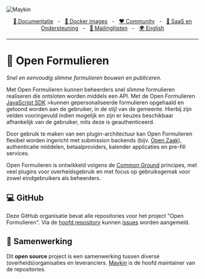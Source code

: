 ![Maykin](https://github.com/formulieren/.github/blob/main/profile/banner.png)

<div align="center">
  <a href="https://open-forms.readthedocs.io/" target="_blank">📖 Documentatie</a>
    <span>&nbsp;&nbsp;-&nbsp;&nbsp;</span>
  <a href="https://hub.docker.com/r/openformulieren/open-forms" target="_blank">🐳 Docker images</a>
    <span>&nbsp;&nbsp;-&nbsp;&nbsp;</span>
  <a href="https://commonground.nl/groups/view/0c79b387-4567-4522-bc35-7d3583978c9f/open-forms" target="_blank">❤️ Community</a>
    <span>&nbsp;&nbsp;-&nbsp;&nbsp;</span>
  <a href="https://opengem.nl/producten/open-formulieren/" target="_blank">🤝 SaaS en Ondersteuning</a>
    <span>&nbsp;&nbsp;-&nbsp;&nbsp;</span>
  <a href="https://mailing.maykinmedia.nl/subscription/form" target="_blank">📰 Mailinglijsten</a>
    <span>&nbsp;&nbsp;-&nbsp;&nbsp;</span>
  <a href="https://github.com/open-formulieren/.github/blob/main/profile/README.EN.md"">🌍 English</a>
  <hr />
</div>

# 📂 Open Formulieren

*Snel en eenvoudig slimme formulieren bouwen en publiceren.*

Met Open Formulieren kunnen beheerders snel slimme formulieren realiseren die ontsloten worden middels een API. Met de Open Formulieren <a href="https://github.com/open-formulieren/open-forms-sdk/" target="_blank">JavaScript SDK</a> >kunnen gepersonaliseerde formulieren opgehaald en getoond worden aan de gebruiker, in de stijl van de gemeente. Hierbij zijn velden vooringevuld indien mogelijk en zijn er keuzes beschikbaar afhankelijk van de gebruiker, mits deze is geauthenticeerd.

Door gebruik te maken van een plugin-architectuur kan Open Formulieren flexibel worden ingericht met submission backends (bijv. <a href="https://github.com/open-zaak/open-zaak/" target="_blank">Open Zaak</a>), authenticatie middelen, betaalproviders, kalender applicaties en pre-fill services.

Open Formulieren is ontwikkeld volgens de <a href="https://commonground.nl" target="_blank">Common Ground</a> principes, met veel plugins voor overheidsgebruik en met focus op gebruiksgemak voor zowel eindgebruikers als beheerders.

## 💻 GitHub

Deze GitHub organisatie bevat alle repositories voor het project "Open Formulieren". Via de <a href="https://github.com/open-formulieren/open-forms/" target="_blank">hoofd repository</a> kunnen <a href="https://github.com/open-formulieren/open-forms/issues/new/choose" target="_blank">issues</a> worden aangemeld.

## 🤝 Samenwerking

Dit **open source** project is een samenwerking tussen diverse (overheids)organisaties en leveranciers. <a href="https://www.maykinmedia.nl" target="_blank">Maykin</a> is de hoofd maintainer van de repositories.
